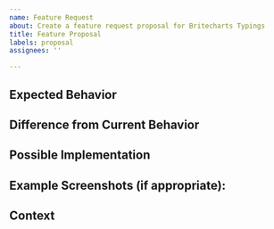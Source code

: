 ```yaml
---
name: Feature Request
about: Create a feature request proposal for Britecharts Typings
title: Feature Proposal
labels: proposal
assignees: ''

---
```

<!--- Provide a general summary of the feature request or improvement in the Title above -->
<!--- Look through existing open and closed feature proposals to see if someone has asked for the feature before -->

## Expected Behavior
<!--- Tell us how it should work -->

## Difference from Current Behavior
<!--- Explain the difference from current behavior -->

## Possible Implementation
<!--- Not obligatory, suggest ideas of how to implement the addition or change -->

## Example Screenshots (if appropriate):

## Context
<!--- Why do you need this feature or improvement? What is your use case? What are you trying to accomplish? -->
<!--- Providing context helps us come up with a solution that is most useful in the real world -->

